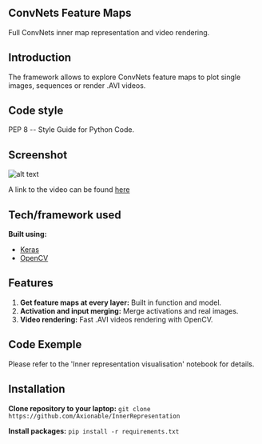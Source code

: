## ConvNets Feature Maps 
Full ConvNets inner map representation and video rendering.


## Introduction
The framework allows to explore ConvNets feature maps to plot single images, sequences or render .AVI videos.


## Code style
PEP 8 -- Style Guide for Python Code.


## Screenshot

![alt text](https://github.com/Axionable/FeatureMaps/blob/master/Photos/merged_image.png?raw=true)

A link to the video can be found [here](https://www.youtube.com/watch?v=ccShIHBCx4g)


## Tech/framework used

<b>Built using:</b>
- [Keras](https://keras.io)
- [OpenCV](https://opencv.org)


## Features

1. <strong>Get feature maps at every layer:</strong> Built in function and model.
2. <strong>Activation and input merging:</strong> Merge activations and real images.
3. <strong>Video rendering:</strong> Fast .AVI videos rendering with OpenCV.


## Code Exemple

Please refer to the 'Inner representation visualisation' notebook for details.


## Installation

<strong>Clone repository to your laptop:</strong>
`git clone https://github.com/Axionable/InnerRepresentation`

<strong>Install packages:</strong>
`pip install -r requirements.txt`




